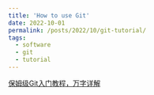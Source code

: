 ```yaml
---
title: 'How to use Git'
date: 2022-10-01
permalink: /posts/2022/10/git-tutorial/
tags:
  - software
  - git
  - tutorial
---
```


[保姆级Git入门教程，万字详解](https://cloud.tencent.com/developer/article/1885681)
